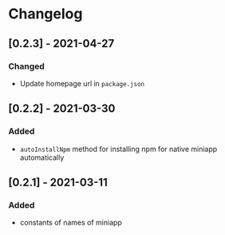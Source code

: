 # Changelog

## [0.2.3] - 2021-04-27

### Changed

- Update homepage url in `package.json`

## [0.2.2] - 2021-03-30

### Added

- `autoInstallNpm` method for installing npm for native miniapp automatically

## [0.2.1] - 2021-03-11

### Added

- constants of names of miniapp
